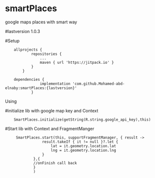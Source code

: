 # smartPlaces
google maps places with smart way

#lastversion 1.0.3

 #Setup

	    allprojects {
         		repositories {
         			...
         			maven { url 'https://jitpack.io' }
         		}
         	}

        dependencies {
         	        implementation 'com.github.Mohamed-abd-elnaby:smartPlaces:{lastversion}'
             	}


 Using

 #initialize lib with google map key and Context

        SmartPlaces.initialize(getString(R.string.google_api_key),this)


 #Start lib with Context and FragmentManger

         SmartPlaces.start(this, supportFragmentManager, { result ->
                     result.takeIf { it != null }?.let {
                         lat = it.geometry.location.lat
                         lng = it.geometry.location.lng
                     }
                 },{
                 //onFinish call back
                 }
                 )



